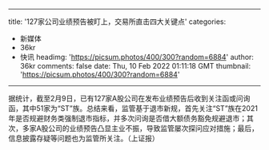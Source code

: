 
---
title: '127家公司业绩预告被盯上，交易所直击四大关键点'
categories: 
 - 新媒体
 - 36kr
 - 快讯
headimg: 'https://picsum.photos/400/300?random=6884'
author: 36kr
comments: false
date: Thu, 10 Feb 2022 01:11:18 GMT
thumbnail: 'https://picsum.photos/400/300?random=6884'
---

<div>   
据统计，截至2月9日，已有127家A股公司在发布业绩预告后收到关注函或问询函，其中51家为“ST”族。总结来看，监管基于退市新规，首先关注“ST”族在2021年是否规避财务类强制退市指标，并多次问询是否借大额债务豁免规避退市；其次，多家A股公司的业绩预告凸显主业不振，导致监管屡次探问应对措施；最后，信息披露存疑等问题也为监管所关注。（上证报）  
</div>
            